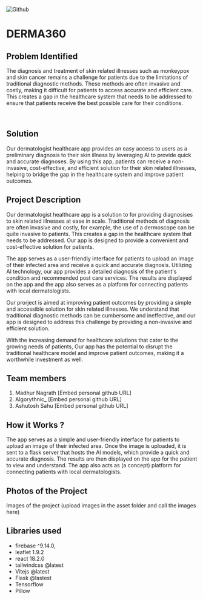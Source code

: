 ![Github](https://github.com/Noel6161131110/CONQUEROR-23-/blob/8746611d94769a1aa96d8a85a25d35edc9a95973/assets/desktop.png)


# DERMA360

## Problem Identified 
The diagnosis and treatment of skin related illnesses such as monkeypox and skin cancer remains a challenge for patients due to the limitations of traditional diagnostic methods. These methods are often invasive and costly, making it difficult for patients to access accurate and efficient care. This creates a gap in the healthcare system that needs to be addressed to ensure that patients receive the best possible care for their conditions. 

<br>

## Solution
Our dermatologist healthcare app provides an easy access to users as a preliminary diagnosis to their skin illness by leveraging AI to provide quick and accurate diagnoses. By using this app, patients can receive a non-invasive, cost-effective, and efficient solution for their skin related illnesses, helping to bridge the gap in the healthcare system and improve patient outcomes. 
<br>

## Project Description 
Our dermatologist healthcare app is a solution to for providing diagnosises to skin related illnesses at ease in scale. Traditional methods of diagnosis are often invasive and costly, for example, the use of a dermoscope can be quite invasive to patients. This creates a gap in the healthcare system that needs to be addressed. Our app is designed to provide a convenient and cost-effective solution for patients.

The app serves as a user-friendly interface for patients to upload an image of their infected area and receive a quick and accurate  diagnosis. Utilizing AI technology, our app provides a detailed diagnosis of the patient's condition and recommended post care services. The results are displayed on the app and the app also serves as a platform for connecting patients with local dermatologists.

Our prorject is aimed at improving patient outcomes by providing a simple and accessible solution for skin related illnesses. We understand that traditional diagnostic methods can be cumbersome and ineffective, and our app is designed to address this challenge by providing a non-invasive and efficient solution.

With the increasing demand for healthcare solutions that cater to the growing needs of patients, Our app has the potential to disrupt the traditional healthcare model and improve patient outcomes, making it a worthwhile investment as well.
<br>

## Team members

1. Madhur Nagrath [Embed personal github URL]
2. Algorythnic_ [Embed personal github URL]
3. Ashutosh Sahu [Embed personal github URL]

## How it Works ?
The app serves as a simple and user-friendly interface for patients to upload an image of their infected area. Once the image is uploaded, it is sent to a flask server that hosts the AI models, which provide a quick and accurate diagnosis. The results are then displayed on the app for the patient to view and understand. The app also acts as (a concept) platform for connecting patients with local dermatologists.

## Photos of the Project
Images of the project (upload images in the asset folder and call the images here)

## Libraries used
- firebase ^9.14.0,
- leaflet 1.9.2
- react 18.2.0
- tailwindcss @latest
- Vitejs @latest
- Flask @lastest
- Tensorflow 
- Pillow

